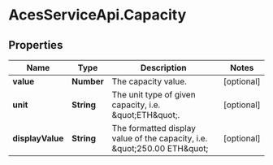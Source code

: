 # AcesServiceApi.Capacity

## Properties
Name | Type | Description | Notes
------------ | ------------- | ------------- | -------------
**value** | **Number** | The capacity value. | [optional] 
**unit** | **String** | The unit type of given capacity, i.e. \&quot;ETH\&quot;. | [optional] 
**displayValue** | **String** | The formatted display value of the capacity, i.e. \&quot;250.00 ETH\&quot; | [optional] 


